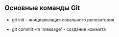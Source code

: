 ## Основные команды Git

- git init - инициализация локального репозитория

* git commit -m 'message' - создание коммита
